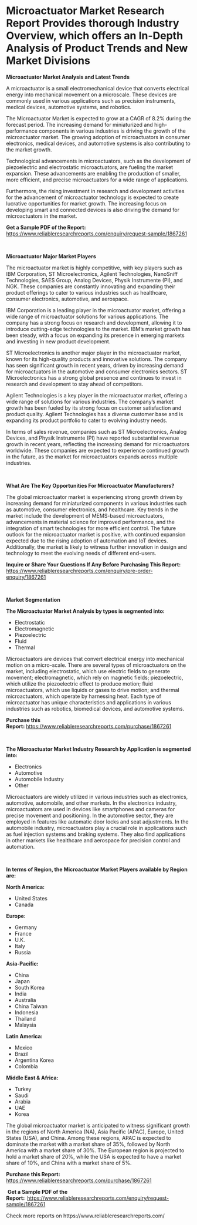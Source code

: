 <p><h1>Microactuator Market Research Report Provides thorough Industry Overview, which offers an In-Depth Analysis of Product Trends and New Market Divisions</h1></p><p><strong>Microactuator Market Analysis and Latest Trends</strong></p>
<p><p>A microactuator is a small electromechanical device that converts electrical energy into mechanical movement on a microscale. These devices are commonly used in various applications such as precision instruments, medical devices, automotive systems, and robotics.</p><p>The Microactuator Market is expected to grow at a CAGR of 8.2% during the forecast period. The increasing demand for miniaturized and high-performance components in various industries is driving the growth of the microactuator market. The growing adoption of microactuators in consumer electronics, medical devices, and automotive systems is also contributing to the market growth.</p><p>Technological advancements in microactuators, such as the development of piezoelectric and electrostatic microactuators, are fueling the market expansion. These advancements are enabling the production of smaller, more efficient, and precise microactuators for a wide range of applications.</p><p>Furthermore, the rising investment in research and development activities for the advancement of microactuator technology is expected to create lucrative opportunities for market growth. The increasing focus on developing smart and connected devices is also driving the demand for microactuators in the market.</p></p>
<p><strong>Get a Sample PDF of the Report:&nbsp;</strong> <a href="https://www.reliableresearchreports.com/enquiry/request-sample/1867261">https://www.reliableresearchreports.com/enquiry/request-sample/1867261</a></p>
<p>&nbsp;</p>
<p><strong>Microactuator Major Market Players</strong></p>
<p><p>The microactuator market is highly competitive, with key players such as IBM Corporation, ST Microelectronics, Agilent Technologies, NanoSniff Technologies, SAES Group, Analog Devices, Physik Instrumente (PI), and NGK. These companies are constantly innovating and expanding their product offerings to cater to various industries such as healthcare, consumer electronics, automotive, and aerospace.</p><p>IBM Corporation is a leading player in the microactuator market, offering a wide range of microactuator solutions for various applications. The company has a strong focus on research and development, allowing it to introduce cutting-edge technologies to the market. IBM’s market growth has been steady, with a focus on expanding its presence in emerging markets and investing in new product development.</p><p>ST Microelectronics is another major player in the microactuator market, known for its high-quality products and innovative solutions. The company has seen significant growth in recent years, driven by increasing demand for microactuators in the automotive and consumer electronics sectors. ST Microelectronics has a strong global presence and continues to invest in research and development to stay ahead of competitors.</p><p>Agilent Technologies is a key player in the microactuator market, offering a wide range of solutions for various industries. The company’s market growth has been fueled by its strong focus on customer satisfaction and product quality. Agilent Technologies has a diverse customer base and is expanding its product portfolio to cater to evolving industry needs.</p><p>In terms of sales revenue, companies such as ST Microelectronics, Analog Devices, and Physik Instrumente (PI) have reported substantial revenue growth in recent years, reflecting the increasing demand for microactuators worldwide. These companies are expected to experience continued growth in the future, as the market for microactuators expands across multiple industries.</p></p>
<p>&nbsp;</p>
<p><strong>What Are The Key Opportunities For Microactuator Manufacturers?</strong></p>
<p><p>The global microactuator market is experiencing strong growth driven by increasing demand for miniaturized components in various industries such as automotive, consumer electronics, and healthcare. Key trends in the market include the development of MEMS-based microactuators, advancements in material science for improved performance, and the integration of smart technologies for more efficient control. The future outlook for the microactuator market is positive, with continued expansion expected due to the rising adoption of automation and IoT devices. Additionally, the market is likely to witness further innovation in design and technology to meet the evolving needs of different end-users.</p></p>
<p><strong>Inquire or Share Your Questions If Any Before Purchasing This Report:</strong> <a href="https://www.reliableresearchreports.com/enquiry/pre-order-enquiry/1867261">https://www.reliableresearchreports.com/enquiry/pre-order-enquiry/1867261</a></p>
<p>&nbsp;</p>
<p><strong>Market Segmentation</strong></p>
<p><strong>The Microactuator Market Analysis by types is segmented into:</strong></p>
<p><ul><li>Electrostatic</li><li>Electromagnetic</li><li>Piezoelectric</li><li>Fluid</li><li>Thermal</li></ul></p>
<p><p>Microactuators are devices that convert electrical energy into mechanical motion on a micro-scale. There are several types of microactuators on the market, including electrostatic, which use electric fields to generate movement; electromagnetic, which rely on magnetic fields; piezoelectric, which utilize the piezoelectric effect to produce motion; fluid microactuators, which use liquids or gases to drive motion; and thermal microactuators, which operate by harnessing heat. Each type of microactuator has unique characteristics and applications in various industries such as robotics, biomedical devices, and automotive systems.</p></p>
<p><strong>Purchase this Report:&nbsp;</strong><a href="https://www.reliableresearchreports.com/purchase/1867261">https://www.reliableresearchreports.com/purchase/1867261</a></p>
<p>&nbsp;</p>
<p><strong>The Microactuator Market Industry Research by Application is segmented into:</strong></p>
<p><ul><li>Electronics</li><li>Automotive</li><li>Automobile Industry</li><li>Other</li></ul></p>
<p><p>Microactuators are widely utilized in various industries such as electronics, automotive, automobile, and other markets. In the electronics industry, microactuators are used in devices like smartphones and cameras for precise movement and positioning. In the automotive sector, they are employed in features like automatic door locks and seat adjustments. In the automobile industry, microactuators play a crucial role in applications such as fuel injection systems and braking systems. They also find applications in other markets like healthcare and aerospace for precision control and automation.</p></p>
<p>&nbsp;</p>
<p><strong>In terms of Region, the Microactuator Market Players available by Region are:</strong></p>
<p>
    <p> <strong> North America: </strong>
        <ul>
            <li>United States</li>
            <li>Canada</li>
        </ul>
        </p> 
    <p> <strong> Europe: </strong>
        <ul>
            <li>Germany</li>
            <li>France</li>
            <li>U.K.</li>
            <li>Italy</li>
            <li>Russia</li>
        </ul>
        </p> 
    <p> <strong> Asia-Pacific: </strong>
        <ul>
            <li>China</li>
            <li>Japan</li>
            <li>South Korea</li>
            <li>India</li>
            <li>Australia</li>
            <li>China Taiwan</li>
            <li>Indonesia</li>
            <li>Thailand</li>
            <li>Malaysia</li>
        </ul>
        </p> 
    <p> <strong> Latin America: </strong>
        <ul>
            <li>Mexico</li>
            <li>Brazil</li>
            <li>Argentina Korea</li>
            <li>Colombia</li>
        </ul>
        </p> 
    <p> <strong> Middle East & Africa: </strong>
        <ul>
            <li>Turkey</li>
            <li>Saudi</li>
            <li>Arabia</li>
            <li>UAE</li>
            <li>Korea</li>
        </ul>
    </p>
    </p>
<p><p>The global microactuator market is anticipated to witness significant growth in the regions of North America (NA), Asia Pacific (APAC), Europe, United States (USA), and China. Among these regions, APAC is expected to dominate the market with a market share of 35%, followed by North America with a market share of 30%. The European region is projected to hold a market share of 20%, while the USA is expected to have a market share of 10%, and China with a market share of 5%.</p></p>
<p><strong>Purchase this Report: </strong><a href="https://www.reliableresearchreports.com/purchase/1867261">https://www.reliableresearchreports.com/purchase/1867261</a></p>
<p>&nbsp;<strong>Get a Sample PDF of the Report:&nbsp;&nbsp;</strong><a href="https://www.reliableresearchreports.com/enquiry/request-sample/1867261">https://www.reliableresearchreports.com/enquiry/request-sample/1867261</a></p>
<p><strong></strong></p>
<p>Check more reports on https://www.reliableresearchreports.com/</p>